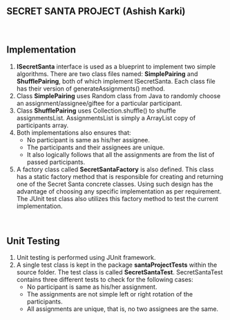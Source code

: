 SECRET SANTA PROJECT (Ashish Karki)
--------------------------------
<br>

Implementation
-------------

1. <b>ISecretSanta</b> interface is used as a blueprint to implement two simple algorithms. There are two class files named: <b>SimplePairing</b> and <b>ShufflePairing</b>, both of which implement ISecretSanta. Each class file has their version of generateAssignments() method.
2. Class <b>SimplePairing</b> uses Random class from Java to randomly choose an assignment/assignee/giftee for a particular participant. 
3. Class <b>ShufflePairing</b> uses Collection.shuffle() to shuffle assignmentsList. AssignmentsList is simply a ArrayList copy of participants array.
4. Both implementations also ensures that: 
    + No participant is same as his/her assignee.  
    + The participants and their assignees are unique. 
    + It also logically follows that all the assignments are from the list of passed participants.
5. A factory class called <b>SecretSantaFactory</b> is also defined. This class has a static factory method that is responsible for creating and returning one of the Secret Santa concrete classes. Using such design has the advantage of choosing any specific implementation as per requirement. The JUnit test class also utilizes this factory method to test the current implementation.
<br>

Unit Testing
------------
1. Unit testing is performed using JUnit framework.
2. A single test class is kept in the package <b>santaProjectTests</b> within the source folder. The test class is called <b>SecretSantaTest</b>. SecretSantaTest contains three different tests to check for the following cases:
    + No participant is same as his/her assignment.
    + The assignments are not simple left or right rotation of the participants.
    + All assignments are unique, that is, no two assignees are the same.

